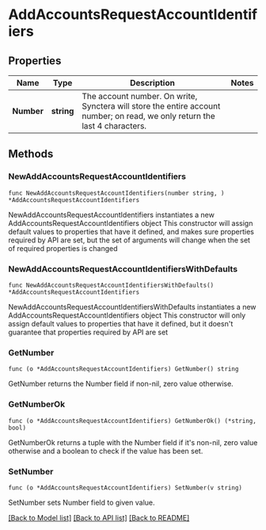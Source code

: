 # AddAccountsRequestAccountIdentifiers

## Properties

Name | Type | Description | Notes
------------ | ------------- | ------------- | -------------
**Number** | **string** | The account number. On write, Synctera will store the entire account number; on read, we only return the last 4 characters.  | 

## Methods

### NewAddAccountsRequestAccountIdentifiers

`func NewAddAccountsRequestAccountIdentifiers(number string, ) *AddAccountsRequestAccountIdentifiers`

NewAddAccountsRequestAccountIdentifiers instantiates a new AddAccountsRequestAccountIdentifiers object
This constructor will assign default values to properties that have it defined,
and makes sure properties required by API are set, but the set of arguments
will change when the set of required properties is changed

### NewAddAccountsRequestAccountIdentifiersWithDefaults

`func NewAddAccountsRequestAccountIdentifiersWithDefaults() *AddAccountsRequestAccountIdentifiers`

NewAddAccountsRequestAccountIdentifiersWithDefaults instantiates a new AddAccountsRequestAccountIdentifiers object
This constructor will only assign default values to properties that have it defined,
but it doesn't guarantee that properties required by API are set

### GetNumber

`func (o *AddAccountsRequestAccountIdentifiers) GetNumber() string`

GetNumber returns the Number field if non-nil, zero value otherwise.

### GetNumberOk

`func (o *AddAccountsRequestAccountIdentifiers) GetNumberOk() (*string, bool)`

GetNumberOk returns a tuple with the Number field if it's non-nil, zero value otherwise
and a boolean to check if the value has been set.

### SetNumber

`func (o *AddAccountsRequestAccountIdentifiers) SetNumber(v string)`

SetNumber sets Number field to given value.



[[Back to Model list]](../../README.md#documentation-for-models) [[Back to API list]](../../README.md#documentation-for-api-endpoints) [[Back to README]](../../README.md)


